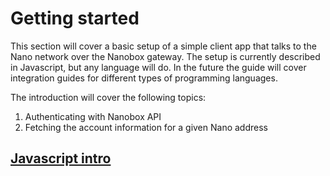 # Getting started

This section will cover a basic setup of a simple client app
that talks to the Nano network over the Nanobox gateway. The setup is currently described
in Javascript, but any language will do. In the future the guide will cover integration guides 
for different types of programming languages.

The introduction will cover the following topics:

1. Authenticating with Nanobox API
2. Fetching the account information for a given Nano address

## [Javascript intro](/api-docs/js)
